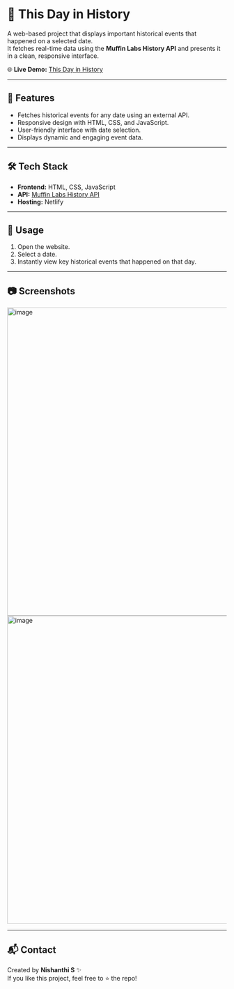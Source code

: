 # 📅 This Day in History

A web-based project that displays important historical events that happened on a selected date.  
It fetches real-time data using the **Muffin Labs History API** and presents it in a clean, responsive interface.  

🌐 **Live Demo:** [This Day in History](https://this-day-in-history-java-project.netlify.app/)

---

## 🚀 Features
- Fetches historical events for any date using an external API.  
- Responsive design with HTML, CSS, and JavaScript.  
- User-friendly interface with date selection.  
- Displays dynamic and engaging event data.  

---

## 🛠️ Tech Stack
- **Frontend:** HTML, CSS, JavaScript  
- **API:** [Muffin Labs History API](https://history.muffinlabs.com/)  
- **Hosting:** Netlify  

---

## 📌 Usage
1. Open the website.  
2. Select a date.  
3. Instantly view key historical events that happened on that day.  

---

## 📷 Screenshots
<img width="1165" height="707" alt="image" src="https://github.com/user-attachments/assets/b2aaa1f7-c8f1-408e-8966-2ffa962bc18d" />
<img width="1218" height="707" alt="image" src="https://github.com/user-attachments/assets/3a569962-eed8-4c6a-9403-b0a2219baa0a" />


---

## 📬 Contact
Created by **Nishanthi S** ✨  
If you like this project, feel free to ⭐ the repo!
